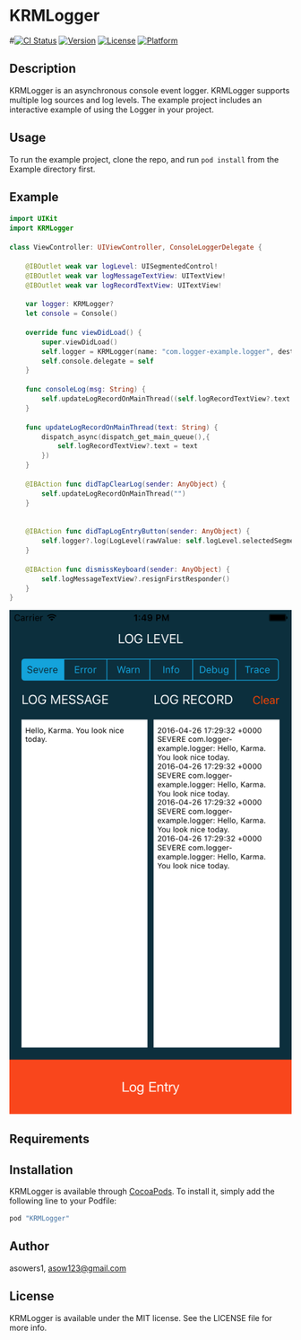 # KRMLogger

#[![CI Status](http://img.shields.io/travis/asowers/KRMLogger.svg?style=flat)](https://travis-ci.org/asowers/KRMLogger)
[![Version](https://img.shields.io/cocoapods/v/KRMLogger.svg?style=flat)](http://cocoapods.org/pods/KRMLogger)
[![License](https://img.shields.io/cocoapods/l/KRMLogger.svg?style=flat)](http://cocoapods.org/pods/KRMLogger)
[![Platform](https://img.shields.io/cocoapods/p/KRMLogger.svg?style=flat)](http://cocoapods.org/pods/KRMLogger)

## Description

KRMLogger is an asynchronous console event logger. KRMLogger supports multiple log sources and log levels. The example project includes an interactive example of using the Logger in your project.

## Usage

To run the example project, clone the repo, and run `pod install` from the Example directory first.

## Example

```Swift
import UIKit
import KRMLogger

class ViewController: UIViewController, ConsoleLoggerDelegate {

    @IBOutlet weak var logLevel: UISegmentedControl!
    @IBOutlet weak var logMessageTextView: UITextView!
    @IBOutlet weak var logRecordTextView: UITextView!

    var logger: KRMLogger?
    let console = Console()
    
    override func viewDidLoad() {
        super.viewDidLoad()
        self.logger = KRMLogger(name: "com.logger-example.logger", destinations: [self.console])
        self.console.delegate = self
    }
    
    func consoleLog(msg: String) {
        self.updateLogRecordOnMainThread((self.logRecordTextView?.text ?? "") + "\(msg)\n")
    }
    
    func updateLogRecordOnMainThread(text: String) {
        dispatch_async(dispatch_get_main_queue(),{
            self.logRecordTextView?.text = text
        })
    }

    @IBAction func didTapClearLog(sender: AnyObject) {
        self.updateLogRecordOnMainThread("")
    }
    
    
    @IBAction func didTapLogEntryButton(sender: AnyObject) {
        self.logger?.log(LogLevel(rawValue: self.logLevel.selectedSegmentIndex)!, self.logMessageTextView.text)
    }
    
    @IBAction func dismissKeyboard(sender: AnyObject) {
        self.logMessageTextView?.resignFirstResponder()
    }
}
```

![Alt text](https://github.com/yourkarma/KRMLogger/blob/master/KRMLogger/Assets/logger.png?raw=true "Logger Example")

## Requirements

## Installation

KRMLogger is available through [CocoaPods](http://cocoapods.org). To install
it, simply add the following line to your Podfile:

```ruby
pod "KRMLogger"
```

## Author

asowers1, asow123@gmail.com

## License

KRMLogger is available under the MIT license. See the LICENSE file for more info.
